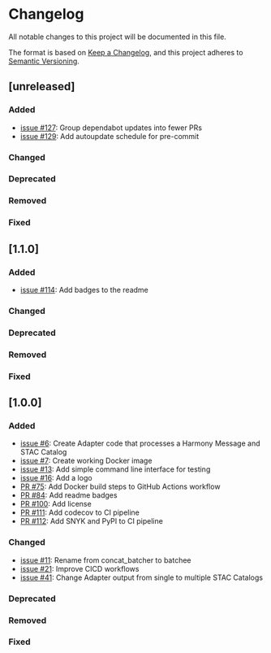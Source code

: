 # Changelog
All notable changes to this project will be documented in this file.

The format is based on [Keep a Changelog](https://keepachangelog.com/en/1.0.0/),
and this project adheres to [Semantic Versioning](https://semver.org/spec/v2.0.0.html).

## [unreleased]

### Added
- [issue #127](https://github.com/nasa/batchee/issues/127): Group dependabot updates into fewer PRs
- [issue #129](https://github.com/nasa/batchee/issues/129): Add autoupdate schedule for pre-commit
### Changed
### Deprecated
### Removed
### Fixed

## [1.1.0]

### Added
- [issue #114](https://github.com/nasa/batchee/issues/114): Add badges to the readme
### Changed
### Deprecated
### Removed
### Fixed

## [1.0.0]

### Added
- [issue #6](https://github.com/danielfromearth/batchee/issues/6): Create Adapter code that processes a Harmony Message and STAC Catalog
- [issue #7](https://github.com/danielfromearth/batchee/issues/7): Create working Docker image
- [issue #13](https://github.com/danielfromearth/batchee/issues/13): Add simple command line interface for testing
- [issue #16](https://github.com/danielfromearth/batchee/issues/16): Add a logo
- [PR #75](https://github.com/danielfromearth/batchee/pull/75): Add Docker build steps to GitHub Actions workflow
- [PR #84](https://github.com/danielfromearth/batchee/pull/84): Add readme badges
- [PR #100](https://github.com/danielfromearth/batchee/pull/100): Add license
- [PR #111](https://github.com/nasa/batchee/pull/111): Add codecov to CI pipeline
- [PR #112](https://github.com/nasa/batchee/pull/111): Add SNYK and PyPI to CI pipeline
### Changed
- [issue #11](https://github.com/danielfromearth/batchee/issues/11): Rename from concat_batcher to batchee
- [issue #21](https://github.com/danielfromearth/batchee/issues/21): Improve CICD workflows
- [issue #41](https://github.com/danielfromearth/batchee/issues/41): Change Adapter output from single to multiple STAC Catalogs
### Deprecated
### Removed
### Fixed

